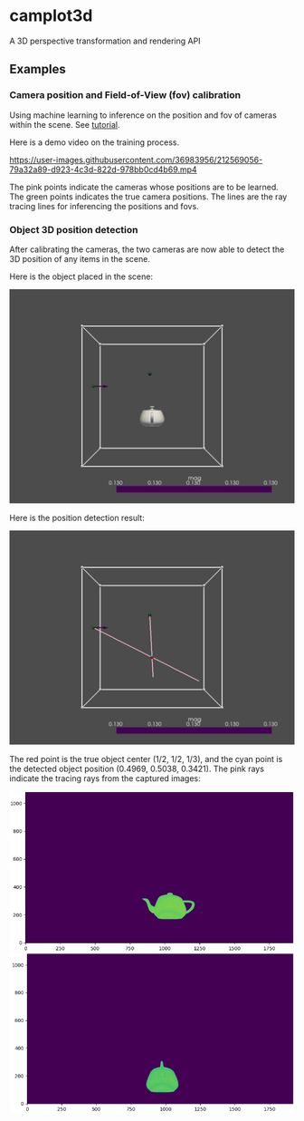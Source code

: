 # camplot3d

A 3D perspective transformation and rendering API

## Examples

### Camera position and Field-of-View (fov) calibration

Using machine learning to inference on the position and fov of cameras within the scene.
See [tutorial](examples/multicamera_calibration.py).

Here is a demo video on the training process.

https://user-images.githubusercontent.com/36983956/212569056-79a32a89-d923-4c3d-822d-978bb0cd4b69.mp4

The pink points indicate the cameras whose positions are to be learned. The green points indicates the true camera
positions. The lines are the ray tracing lines for inferencing the positions and fovs.

### Object 3D position detection

After calibrating the cameras, the two cameras are now able to detect the 3D position of any items in the scene.

Here is the object placed in the scene: 

![image](examples/plots/object_scene.png)


Here is the position detection result: 

![image](examples/plots/position_detection.png)


The red point is the true object center (1/2, 1/2, 1/3), and the cyan point is the detected object position (0.4969,
0.5038, 0.3421). The pink rays indicate the tracing rays from the captured
images: 

![image](examples/plots/teapot_cam0.png) ![image](examples/plots/teapot_cam1.png)